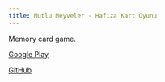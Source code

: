 ```yaml
---
title: Mutlu Meyveler - Hafıza Kart Oyunu
---
```


Memory card game.

[Google Play](https://play.google.com/store/apps/details?id=com.fatiheminkarahan.mutlumeyveler)

[GitHub](https://github.com/FatihEmin48/Mutlu_Meyveler)